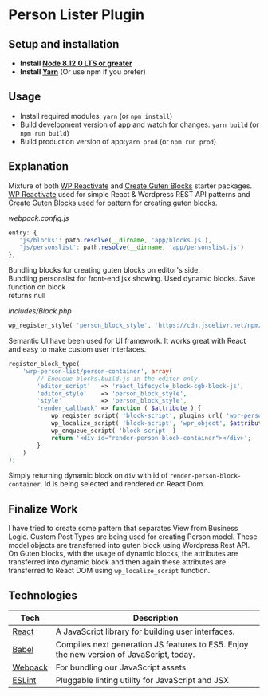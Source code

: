 # Person Lister Plugin


## Setup and installation
* **Install [Node 8.12.0 LTS or greater](https://nodejs.org)**
* **Install [Yarn](https://yarnpkg.com/en/docs/install)** (Or use npm if you prefer)

## Usage
* Install required modules: `yarn` (or `npm install`)
* Build development version of app and watch for changes: `yarn build` (or `npm run build`)
* Build production version of app:`yarn prod` (or `npm run prod`)

## Explanation

Mixture of both [WP Reactivate](https://github.com/gopangolin/wp-reactivate) 
and [Create Guten Blocks](https://github.com/ahmadawais/create-guten-block) starter
packages. [WP Reactivate](https://github.com/gopangolin/wp-reactivate)  used for 
simple React & Wordpress REST API patterns and [Create Guten Blocks](https://github.com/ahmadawais/create-guten-block)
used for pattern for creating guten blocks.

*webpack.config.js*
```javascript
entry: {
   'js/blocks': path.resolve(__dirname, 'app/blocks.js'),
   'js/personslist': path.resolve(__dirname, 'app/personslist.js')
},
```

Bundling blocks for creating guten blocks on editor's side.  
Bundling personslist for front-end jsx showing. Used dynamic blocks. Save function on block   
 returns null


*includes/Block.php*
```php
wp_register_style( 'person_block_style', 'https://cdn.jsdelivr.net/npm/semantic-ui@2.4.2/dist/semantic.min.css' );
```

Semantic UI have been used for UI framework. It works great with React and easy to make custom
user interfaces.

```php
register_block_type(
	'wrp-person-list/person-container', array(
		// Enqueue blocks.build.js in the editor only.
		'editor_script'   => 'react_lifecycle_block-cgb-block-js',
		'editor_style'    => 'person_block_style',
		'style'           => 'person_block_style',
		'render_callback' => function ( $attribute ) {
			wp_register_script( 'block-script', plugins_url( 'wpr-person-list/assets/js/personslist.js' ));
			wp_localize_script( 'block-script', 'wpr_object', $attribute );
			wp_enqueue_script( 'block-script' )
			return '<div id="render-person-block-container"></div>';
		}
	)
);
```

Simply returning dynamic block on ``div`` with id of ``render-person-block-container``. Id is being selected and 
rendered on React Dom.

## Finalize Work

I have tried to create some pattern that separates View from Business Logic. Custom Post
Types are being used for creating Person model. These model objects are transferred into guten block
using Wordpress Rest API. On Guten blocks, with the usage of dynamic blocks, the attributes are
transferred into dynamic block and then again these attributes are transferred to React DOM using
``wp_localize_script`` function.

## Technologies
| **Tech** | **Description** |
|----------|-------|
|  [React](https://facebook.github.io/react/)  |   A JavaScript library for building user interfaces. |
|  [Babel](http://babeljs.io) |  Compiles next generation JS features to ES5. Enjoy the new version of JavaScript, today. |
| [Webpack](http://webpack.js.org) | For bundling our JavaScript assets. |
| [ESLint](http://eslint.org/)| Pluggable linting utility for JavaScript and JSX  |